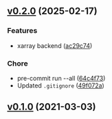 <!-- insertion marker -->
<a name="v0.2.0"></a>

## [v0.2.0](https://gitlab.kit.edu/kit/itcp/akd/libraries/davislib/compare/v0.1.0...v0.2.0) (2025-02-17)

### Features

- xarray backend ([ac29c74](https://gitlab.kit.edu/kit/itcp/akd/libraries/davislib/commit/ac29c74fd6b5a27e72c476c1ea6d5135bbf46075))

### Chore

- pre-commit run --all ([64c4f73](https://gitlab.kit.edu/kit/itcp/akd/libraries/davislib/commit/64c4f737ce97fb70a32700f3cb1d769529d8aee5))
- Updated `.gitignore` ([49f072a](https://gitlab.kit.edu/kit/itcp/akd/libraries/davislib/commit/49f072a255899128a7e22cc3085ec657d2a97933))

<a name="v0.1.0"></a>

## [v0.1.0](https://gitlab.kit.edu/kit/itcp/akd/libraries/davislib/compare/db92fcb55ba18edb94d436fcccc7413952ef36d4...v0.1.0) (2021-03-03)

